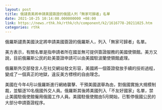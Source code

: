 ```yaml
---
layout: post
title: 俄譴責美將申請美國簽證的俄國人列「無家可歸者」名單
date: 2021-10-25 10:14:00.000000000 +08:00
link: https://news.rthk.hk/rthk/ch/component/k2/1616778-20211025.htm
categories: rthk
---
```


俄羅斯譴責美國決定將申請美國簽證的俄羅斯人，列入「無家可歸者」名單。

美方表示，有關名單是指申請者所在國並無可提供簽證服務的美國使領館。美方又說，目前俄羅斯公民的赴美簽證申請可以由美國駐波蘭使領館處理。

俄羅斯外交部發言人在社交網站發文形容，美國將一個簽證發放手續的技術過程，變成了一個真正的地獄，違反美方標榜的自由理念。

美國在今年4月以俄羅斯進行網絡襲擊、干預美國選舉為由，對俄國實施大規模制裁，並驅逐10名俄國外交人員。俄羅斯其後將美國列入「不友好國家」名單，禁止美國駐俄使館僱用俄國工作人員。美國駐俄使館由5月開始，已暫停俄國公民的大部分申請簽證程序。
